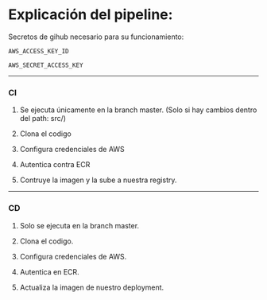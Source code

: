
# Explicación del pipeline:

  Secretos de gihub necesario para su funcionamiento:

`AWS_ACCESS_KEY_ID`

`AWS_SECRET_ACCESS_KEY`

---
### CI


1. Se ejecuta únicamente en la branch master. (Solo si hay cambios dentro del path: src/)

2. Clona el codigo

3. Configura credenciales de AWS

4. Autentica contra ECR

5. Contruye la imagen y la sube a nuestra registry.

  

---

### CD

1. Solo se ejecuta en la branch master.

2. Clona el codigo.

3. Configura credenciales de AWS.

4. Autentica en ECR.

5. Actualiza la imagen de nuestro deployment.